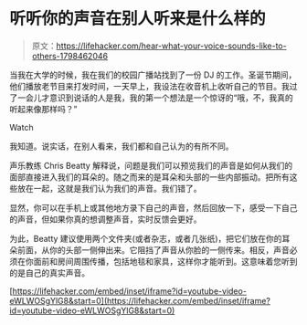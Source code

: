 # 听听你的声音在别人听来是什么样的

> 原文：<https://lifehacker.com/hear-what-your-voice-sounds-like-to-others-1798462046>

当我在大学的时候，我在我们的校园广播站找到了一份 DJ 的工作。圣诞节期间，他们播放老节目来打发时间，一天早上，我设法在收音机上收听自己的节目。我过了一会儿才意识到说话的人是我，我的第一个想法是一个惊讶的“哦，不，我真的听起来像那样吗？”

Watch

我知道。说实话，在别人看来，我们都和自己认为的有所不同。

声乐教练 Chris Beatty 解释说，问题是我们可以预览我们的声音是如何从我们的面部直接进入我们的耳朵的。随之而来的是耳朵和头部的一些内部振动。把所有这些放在一起，这就是我们认为我们的声音。我们错了。

显然，你可以在手机上或其他地方录下自己的声音，然后回放一下，感受一下自己的声音，但如果你真的想调整声音，实时反馈会更好。

为此，Beatty 建议使用两个文件夹(或者杂志，或者几张纸)，把它们放在你的耳朵前面，从你的头部一侧伸出来。它阻挡了声音从你脸的一侧传来。相反，声音必须在你面前和房间周围传播，包括地毯和家具，这样你才能听到。这意味着您听到的是自己的真实声音。

 [https://lifehacker.com/embed/inset/iframe?id=youtube-video-eWLWOSgYlG8&start=0](https://lifehacker.com/embed/inset/iframe?id=youtube-video-eWLWOSgYlG8&start=0)